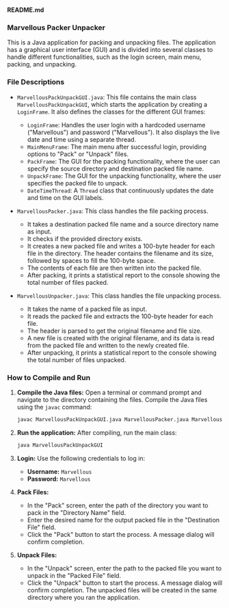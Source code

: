 **README.md**

### Marvellous Packer Unpacker

This is a Java application for packing and unpacking files. The application has a graphical user interface (GUI) and is divided into several classes to handle different functionalities, such as the login screen, main menu, packing, and unpacking.

### File Descriptions

  * `MarvellousPackUnpackGUI.java`: This file contains the main class `MarvellousPackUnpackGUI`, which starts the application by creating a `LoginFrame`. It also defines the classes for the different GUI frames:

      * `LoginFrame`: Handles the user login with a hardcoded username ("Marvellous") and password ("Marvellous"). It also displays the live date and time using a separate thread.
      * `MainMenuFrame`: The main menu after successful login, providing options to "Pack" or "Unpack" files.
      * `PackFrame`: The GUI for the packing functionality, where the user can specify the source directory and destination packed file name.
      * `UnpackFrame`: The GUI for the unpacking functionality, where the user specifies the packed file to unpack.
      * `DateTimeThread`: A `Thread` class that continuously updates the date and time on the GUI labels.

  * `MarvellousPacker.java`: This class handles the file packing process.

      * It takes a destination packed file name and a source directory name as input.
      * It checks if the provided directory exists.
      * It creates a new packed file and writes a 100-byte header for each file in the directory. The header contains the filename and its size, followed by spaces to fill the 100-byte space.
      * The contents of each file are then written into the packed file.
      * After packing, it prints a statistical report to the console showing the total number of files packed.

  * `MarvellousUnpacker.java`: This class handles the file unpacking process.

      * It takes the name of a packed file as input.
      * It reads the packed file and extracts the 100-byte header for each file.
      * The header is parsed to get the original filename and file size.
      * A new file is created with the original filename, and its data is read from the packed file and written to the newly created file.
      * After unpacking, it prints a statistical report to the console showing the total number of files unpacked.

### How to Compile and Run

1.  **Compile the Java files:**
    Open a terminal or command prompt and navigate to the directory containing the files. Compile the Java files using the `javac` command:

    ```bash
    javac MarvellousPackUnpackGUI.java MarvellousPacker.java MarvellousUnpacker.java
    ```

2.  **Run the application:**
    After compiling, run the main class:

    ```bash
    java MarvellousPackUnpackGUI
    ```

3.  **Login:**
    Use the following credentials to log in:

      * **Username:** `Marvellous`
      * **Password:** `Marvellous`

4.  **Pack Files:**

      * In the "Pack" screen, enter the path of the directory you want to pack in the "Directory Name" field.
      * Enter the desired name for the output packed file in the "Destination File" field.
      * Click the "Pack" button to start the process. A message dialog will confirm completion.

5.  **Unpack Files:**

      * In the "Unpack" screen, enter the path to the packed file you want to unpack in the "Packed File" field.
      * Click the "Unpack" button to start the process. A message dialog will confirm completion. The unpacked files will be created in the same directory where you ran the application.